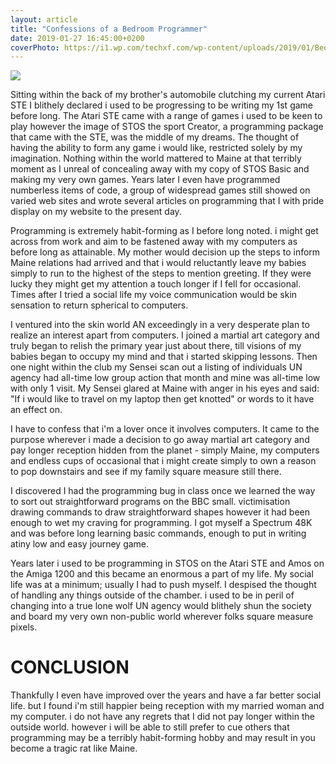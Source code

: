 ```yaml
---
layout: article
title: "Confessions of a Bedroom Programmer"
date: 2019-01-27 16:45:00+0200
coverPhoto: https://i1.wp.com/techxf.com/wp-content/uploads/2019/01/BedroomProgrammer.jpg?fit=758%2C426&ssl=1
---
```


![](https://i1.wp.com/techxf.com/wp-content/uploads/2019/01/BedroomProgrammer.jpg?fit=758%2C426&ssl=1)

Sitting within the back of my brother's automobile clutching my current Atari STE I blithely declared i used to be progressing to be writing my 1st game before long. The Atari STE came with a range of games i used to be keen to play however the image of STOS the sport Creator, a programming package that came with the STE, was the middle of my dreams. The thought of having the ability to form any game i would like, restricted solely by my imagination. Nothing within the world mattered to Maine at that terribly moment as I unreal of concealing away with my copy of STOS Basic and making my very own games. Years later I even have programmed numberless items of code, a group of widespread games still showed on varied web sites and wrote several articles on programming that I with pride display on my website to the present day.

Programming is extremely habit-forming as I before long noted. i might get across from work and aim to be fastened away with my computers as before long as attainable. My mother would decision up the steps to inform Maine relations had arrived and that i would reluctantly leave my babies simply to run to the highest of the steps to mention greeting. If they were lucky they might get my attention a touch longer if I fell for occasional. Times after I tried a social life my voice communication would be skin sensation to return spherical to computers.

I ventured into the skin world AN exceedingly in a very desperate plan to realize an interest apart from computers. I joined a martial art category and truly began to relish the primary year just about there, till visions of my babies began to occupy my mind and that i started skipping lessons. Then one night within the club my Sensei scan out a listing of individuals UN agency had all-time low group action that month and mine was all-time low with only 1 visit. My Sensei glared at Maine with anger in his eyes and said: "If i would like to travel on my laptop then get knotted" or words to it have an effect on.

I have to confess that i'm a lover once it involves computers. It came to the purpose wherever i made a decision to go away martial art category and pay longer reception hidden from the planet - simply Maine, my computers and endless cups of occasional that i might create simply to own a reason to pop downstairs and see if my family square measure still there.

I discovered I had the programming bug in class once we learned the way to sort out straightforward programs on the BBC small. victimisation drawing commands to draw straightforward shapes however it had been enough to wet my craving for programming. I got myself a Spectrum 48K and was before long learning basic commands, enough to put in writing atiny low and easy journey game.

Years later i used to be programming in STOS on the Atari STE and Amos on the Amiga 1200 and this became an enormous a part of my life. My social life was at a minimum; usually I had to push myself. I despised the thought of handling any things outside of the chamber. i used to be in peril of changing into a true lone wolf UN agency would blithely shun the society and board my very own non-public world wherever folks square measure pixels.

# CONCLUSION

Thankfully I even have improved over the years and have a far better social life. but I found i'm still happier being reception with my married woman and my computer. i do not have any regrets that I did not pay longer within the outside world. however i will be able to still prefer to cue others that programming may be a terribly habit-forming hobby and may result in you become a tragic rat like Maine.